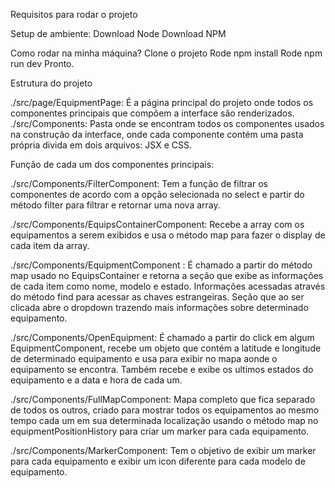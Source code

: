 Requisitos para rodar o projeto 

Setup de ambiente: 
Download Node
Download NPM

Como rodar na minha máquina? 
Clone o projeto
Rode npm install
Rode npm run dev
Pronto.

Estrutura do projeto 

./src/page/EquipmentPage: É a página principal do projeto onde todos os componentes principais que compõem a interface são renderizados.
./src/Components: Pasta onde se encontram todos os componentes usados na construção da interface, onde cada componente contém uma pasta própria divida em dois arquivos: JSX e CSS.

Função de cada um dos componentes principais: 

./src/Components/FilterComponent: Tem a função de filtrar os componentes de acordo com a opção selecionada no select e partir do método filter para filtrar e retornar uma nova array.

./src/Components/EquipsContainerComponent: Recebe a array com os equipamentos a serem exibidos e usa o método map para fazer o display de cada item da array. 

./src/Components/EquipmentComponent : É chamado a partir do método map usado no EquipsContainer e retorna a seção que exibe as informações de cada item como nome, modelo e estado. Informações acessadas através do método find para acessar as chaves estrangeiras. Seção que ao ser clicada abre o dropdown trazendo mais informações sobre determinado equipamento.

./src/Components/OpenEquipment: É chamado a partir do click em algum EquipmentComponent, recebe um objeto que contém a latitude e longitude de determinado equipamento e usa para exibir no mapa aonde o equipamento se encontra. Também recebe e exibe os ultimos estados do equipamento e a data e hora de cada um.

./src/Components/FullMapComponent: Mapa completo que fica separado de todos os outros, criado para mostrar todos os equipamentos ao mesmo tempo cada um em sua determinada localização usando o método map no equipmentPositionHistory para criar um marker para cada equipamento.

./src/Components/MarkerComponent: Tem o objetivo de exibir um marker para cada equipamento e exibir um icon diferente para cada modelo de equipamento.